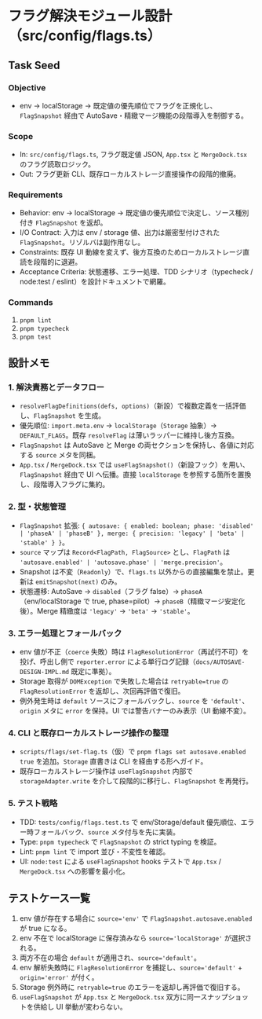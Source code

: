 # フラグ解決モジュール設計（src/config/flags.ts）

## Task Seed
### Objective
- env → localStorage → 既定値の優先順位でフラグを正規化し、`FlagSnapshot` 経由で AutoSave・精緻マージ機能の段階導入を制御する。

### Scope
- In: `src/config/flags.ts`, フラグ既定値 JSON, `App.tsx` と `MergeDock.tsx` のフラグ読取ロジック。
- Out: フラグ更新 CLI、既存ローカルストレージ直接操作の段階的撤廃。

### Requirements
- Behavior: env → localStorage → 既定値の優先順位で決定し、ソース種別付き `FlagSnapshot` を返却。
- I/O Contract: 入力は env / storage 値、出力は厳密型付けされた `FlagSnapshot`。リゾルバは副作用なし。
- Constraints: 既存 UI 動線を変えず、後方互換のためローカルストレージ直読を段階的に退避。
- Acceptance Criteria: 状態遷移、エラー処理、TDD シナリオ（typecheck / node:test / eslint）を設計ドキュメントで網羅。

### Commands
1. `pnpm lint`
2. `pnpm typecheck`
3. `pnpm test`

## 設計メモ
### 1. 解決責務とデータフロー
- `resolveFlagDefinitions(defs, options)`（新設）で複数定義を一括評価し、`FlagSnapshot` を生成。
- 優先順位: `import.meta.env` → `localStorage`（`Storage` 抽象）→ `DEFAULT_FLAGS`。既存 `resolveFlag` は薄いラッパーに維持し後方互換。
- `FlagSnapshot` は AutoSave と Merge の両セクションを保持し、各値に対応する `source` メタを同梱。
- `App.tsx` / `MergeDock.tsx` では `useFlagSnapshot()`（新設フック）を用い、`FlagSnapshot` 経由で UI へ伝播。直接 `localStorage` を参照する箇所を置換し、段階導入フラグに集約。

### 2. 型・状態管理
- `FlagSnapshot` 拡張: `{ autosave: { enabled: boolean; phase: 'disabled' | 'phaseA' | 'phaseB' }, merge: { precision: 'legacy' | 'beta' | 'stable' } }`。
- `source` マップは `Record<FlagPath, FlagSource>` とし、`FlagPath` は `'autosave.enabled' | 'autosave.phase' | 'merge.precision'`。
- Snapshot は不変（`Readonly`）で、`flags.ts` 以外からの直接編集を禁止。更新は `emitSnapshot(next)` のみ。
- 状態遷移: AutoSave → `disabled`（フラグ false）→ `phaseA`（env/localStorage で true, phase=pilot）→ `phaseB`（精緻マージ安定化後）。Merge 精緻度は `'legacy'` → `'beta'` → `'stable'`。

### 3. エラー処理とフォールバック
- env 値が不正（`coerce` 失敗）時は `FlagResolutionError`（再試行不可）を投げ、呼出し側で `reporter.error` による単行ログ記録（`docs/AUTOSAVE-DESIGN-IMPL.md` 既定に準拠）。
- Storage 取得が `DOMException` で失敗した場合は `retryable=true` の `FlagResolutionError` を返却し、次回再評価で復旧。
- 例外発生時は `default` ソースにフォールバックし、`source` を `'default'`、`origin` メタに `error` を保持。UI では警告バナーのみ表示（UI 動線不変）。

### 4. CLI と既存ローカルストレージ操作の整理
- `scripts/flags/set-flag.ts`（仮）で `pnpm flags set autosave.enabled true` を追加。`Storage` 直書きは CLI を経由する形へガイド。
- 既存ローカルストレージ操作は `useFlagSnapshot` 内部で `storageAdapter.write` を介して段階的に移行し、`FlagSnapshot` を再発行。

### 5. テスト戦略
- TDD: `tests/config/flags.test.ts` で env/Storage/default 優先順位、エラー時フォールバック、`source` メタ付与を先に実装。
- Type: `pnpm typecheck` で `FlagSnapshot` の strict typing を検証。
- Lint: `pnpm lint` で import 並び・不変性を確認。
- UI: `node:test` による `useFlagSnapshot` hooks テストで `App.tsx` / `MergeDock.tsx` への影響を最小化。

## テストケース一覧
1. env 値が存在する場合に `source='env'` で `FlagSnapshot.autosave.enabled` が true になる。
2. env 不在で localStorage に保存済みなら `source='localStorage'` が選択される。
3. 両方不在の場合 `default` が適用され、`source='default'`。
4. env 解析失敗時に `FlagResolutionError` を捕捉し、`source='default'` + `origin='error'` が付く。
5. Storage 例外時に `retryable=true` のエラーを返却し再評価で復旧する。
6. `useFlagSnapshot` が `App.tsx` と `MergeDock.tsx` 双方に同一スナップショットを供給し UI 挙動が変わらない。
